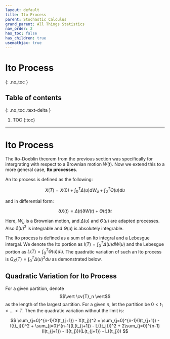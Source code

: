 ```yaml
---
layout: default
title: Ito Process
parent: Stochastic Calculus
grand_parent: All Things Statistics
nav_order: 2
has_toc: false
has_children: true
usemathjax: true
---
```


# Ito Process
{: .no_toc }

## Table of contents
{: .no_toc .text-delta }

1. TOC
{:toc}

---

$\renewcommand{\reals}{\mathbb{R}}$ $\newcommand{\nats}{\mathbb{N}}$ $\newcommand{\ind}{\mathbb{1}}$  $\newcommand{\pr}{\mathbb{P}}$ $\newcommand{\cv}[1]{\mathcal{#1}}$ $\newcommand{\nul}{\varnothing}$ $\newcommand{\eps}{\varepsilon}$ $\newcommand{\E}{\mathbb{E}}$ $\newcommand{\abs}[1]{\left\lvert #1 \right\rvert}$

# Ito Process

The Ito-Doeblin theorem from the previous section was specifically for intergrating with respect to a Brownian motion $W(t)$. Now we extend this to a more general case, **Ito processes**.

An Ito process is defined as the following:

$$
X(T) = X(0) + \int_0^T \Delta(u)d W_u + \int_0^T \Theta(u) du
$$

and in differential form:

$$\partial X(t) = \Delta(t) \partial W(t) + \Theta(t)\partial t$$

Here, $W_u$ is a Brownian motion, and $\Delta(u)$ and $\Theta(u)$ are adapted processes. Also $\delta(u)^2$ is integrable and $\Theta(u)$ is absolutely integrable.

The Ito process is defined as a sum of an Ito integral and a Lebesgue intergal. We denote the Ito portion as $I(T) = \int_0^T \Delta(u)dW(u)$ and the Lebesgue portion as $L(T) = \int_0^T \Theta(u)du$. The quadratic variation of such an Ito process is $Q_X(T) = \int_0^T \Delta(u)^2 du$ as demonstrated below.

## Quadratic Variation for Ito Process

For a given partition, denote $$\vert \cv{T}_n \vert$$ as the length of the largest partition. For a given $n$, let the partition be $0 < t_1 < ... < T$. Then the quadratic variation without the limit is:

$$
\sum_{j=0}^{n-1}(X(t_{j+1}) - X(t_j))^2 = \sum_{j=0}^{n-1}(I(t_{j+1}) - I({t_j}))^2 + \sum_{j=0}^{n-1}(L(t_{j+1}) - L({t_j}))^2 + 2\sum_{j=0}^{n-1}(I(t_{j+1}) - I({t_j}))(L(t_{j+1}) - L({t_j}))
$$









